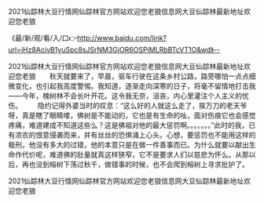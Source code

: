 2021仙踪林大豆行情网仙踪林官方网站欢迎您老狼信息网大豆仙踪林最新地址欢迎您老狼

《最/新/观/看/入/口👉http://www.baidu.com/link?url=jHz8AcivB1yuSpc8sJSrNM3GjOR6OSPiMLRbBTcVT1O&wd》--

2021仙踪林大豆行情网仙踪林官方网站欢迎您老狼信息网大豆仙踪林最新地址欢迎您老狼　　秋天就要来了，早晨，驱车行驶在这条乡村公路，路旁哪怕一点点细微变化，也引起我高度警惕。我知道，逐渐走向深寒的日子，将毫不留情地打击我――今年，槐树林不会长叶开花。这令我无奈，沮丧，内心里灌注个人主义的忧伤。
　　隐约记得外婆当时的叹息：“这么好的人就这么走了，挨万刀的老天爷呀，真是瞎了眼睛喽，佛树是不能动的，它也是有生命的吆，面对伤痕它也会感觉疼痛，难道建成不知道这些么？这是佛祖对他的最大惩罚啊。。。。。。。”此时的我，已有浓农的恨意侵袭而来，并有丝丝的恐惧涌上心头。心想，要惩罚也不能用这样的极刑，他没有多大的过错，他的本意只是在做一件善事而已。为什么就要以献出生命作代价呢，难道佛的肚量就真这样狭窄，它不是要求人们以慈悲为怀么。从那以后，再也没到榕树下荡过秋千，做错事的时候，也不会爬到榕树上寻求批护了。





2021仙踪林大豆行情网仙踪林官方网站欢迎您老狼信息网大豆仙踪林最新地址欢迎您老狼
